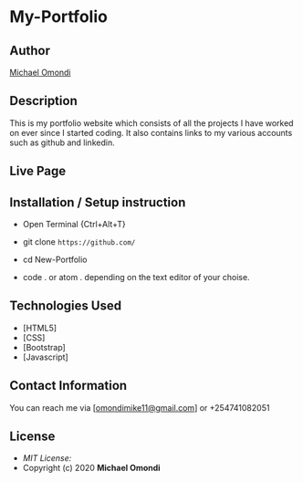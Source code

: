 # My-Portfolio

## Author

[Michael Omondi](https://github.com/)



## Description
This is my portfolio website which consists of all the projects I have worked on ever since I started coding. It also contains links to my various accounts such as github and linkedin.




## Live Page 


## Installation / Setup instruction
* Open Terminal {Ctrl+Alt+T}

* git clone ```https://github.com/```

* cd New-Portfolio

* code . or atom . depending on the text editor of your choise.

## Technologies Used

* [HTML5]
* [CSS]
* [Bootstrap]
* [Javascript]



## Contact Information 

You can reach me via [omondimike11@gmail.com] or +254741082051

## License
* *MIT License:*
* Copyright (c) 2020 **Michael Omondi**
